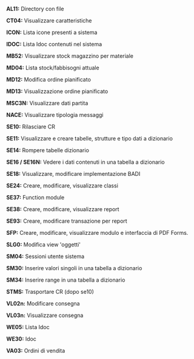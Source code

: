 **AL11:** Directory con file

**CT04:** Visualizzare caratteristiche

**ICON:** Lista icone presenti a sistema

**IDOC:** Lista Idoc contenuti nel sistema

**MB52:** Visualizzare stock magazzino per materiale

**MD04:** Lista stock/fabbisogni attuale 

**MD12:** Modifica ordine pianificato

**MD13:** Visualizzazione ordine pianificato

**MSC3N:** Visualizzare dati partita

**NACE:** Visualizzare tipologia messaggi

**SE10:** Rilasciare CR

**SE11:** Visualizzare e creare tabelle, strutture e tipo dati a dizionario

**SE14:**  Rompere tabelle dizionario

**SE16 / SE16N:** Vedere i dati contenuti in una tabella a dizionario

**SE18:** Visualizzare, modificare implementazione BADI 

**SE24:** Creare, modificare, visualizzare classi

**SE37:** Function module

**SE38:** Creare, modificare, visualizzare report

**SE93:** Creare, modificare transazione per report

**SFP:** Creare, modificare, visualizzare modulo e interfaccia di PDF Forms.

**SLG0:** Modifica view 'oggetti'

**SM04:** Sessioni utente sistema

**SM30:** Inserire valori singoli in una tabella a dizionario

**SM34:** Inserire range in una tabella a dizionario

**STMS:** Trasportare CR (dopo se10)

**VL02n:** Modificare consegna

**VL03n:** Visualizzare consegna

**WE05:** Lista Idoc

**WE30:** Idoc

**VA03:** Ordini di vendita

